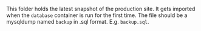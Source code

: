 This folder holds the latest snapshot of the production site. It gets imported when the `database` container is run for the first time.
The file should be a mysqldump named `backup` in .sql format. E.g. `backup.sql`.
